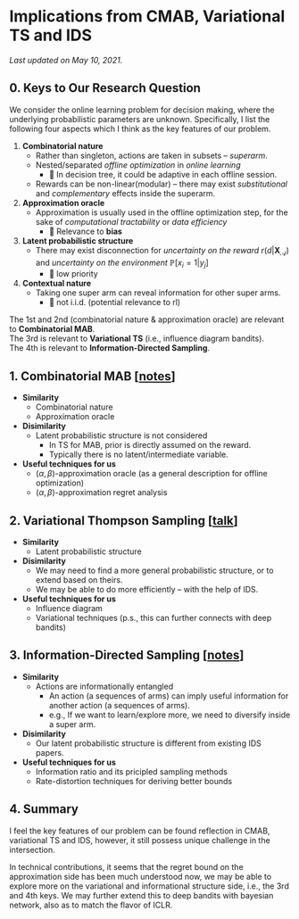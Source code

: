 # Implications from CMAB, Variational TS and IDS
*Last updated on May 10, 2021.*

## 0. Keys to Our Research Question
We consider the online learning problem for decision making, where the underlying probabilistic parameters are unknown. Specifically, I list the following four aspects which I think as the key features of our problem.
1. **Combinatorial nature**
    - Rather than singleton, actions are taken in subsets – *superarm*.
    - Nested/separated *offline optimization* in *online learning*
        - 🎃 In decision tree, it could be adaptive in each offline session.
    - Rewards can be non-linear(modular) – there may exist *substitutional* and *complementary* effects inside the superarm.
2. **Approximation oracle**
    - Approximation is usually used in the offline optimization step, for the sake of *computational tractability* or *data efficiency*
        - 🎃 Relevance to **bias**
3. **Latent probabilistic structure**
    - There may exist disconnection for *uncertainty on the reward* $r(d|\mathbf{X}_{\mathcal{A}})$ and *uncertainty on the environment* $\mathbb{P}[x_{i}=1 | y_{j}]$
        - 🎃 low priority
4. **Contextual nature**
    - Taking one super arm can reveal information for other super arms.
        - 🎃 not i.i.d. (potential relevance to rl)

The 1st and 2nd (combinatorial nature & approximation oracle) are relevant to **Combinatorial MAB**.\
The 3rd is relevant to **Variational TS** (i.e., influence diagram bandits).\
The 4th is relevant to **Information-Directed Sampling**.

## 1. Combinatorial MAB [[notes](https://github.com/ZIYU-DEEP/efficient-online-decision-learning/blob/main/notes/21-05-10-notes-CMAB-intro.md)]
- **Similarity**
    - Combinatorial nature
    - Approximation oracle
- **Disimilarity**
    - Latent probabilistic structure is not considered
        - In TS for MAB, prior is directly assumed on the reward.
        - Typically there is no latent/intermediate variable.
- **Useful techniques for us**
    - $(\alpha, \beta)$-approximation oracle (as a general description for offline optimization)
    - $(\alpha, \beta)$-approximation regret analysis

## 2. Variational Thompson Sampling [[talk](https://papertalk.org/papertalks/5503)]
- **Similarity**
    - Latent probabilistic structure
- **Disimilarity**
    - We may need to find a more general probabilistic structure, or to extend based on theirs.
    - We may be able to do more efficiently – with the help of IDS.
- **Useful techniques for us**
    - Influence diagram
    - Variational techniques (p.s., this can further connects with deep bandits)


## 3. Information-Directed Sampling [[notes](https://github.com/ZIYU-DEEP/efficient-online-decision-learning/blob/main/notes/21-05-10-notes-IDS.md)]
- **Similarity**
    - Actions are informationally entangled
        - An action (a sequences of arms) can imply useful information for another action (a sequences of arms).
        - e.g., If we want to learn/explore more, we need to diversify inside a super arm.
- **Disimilarity**
    - Our latent probabilistic structure is different from existing IDS papers.
- **Useful techniques for us**
    - Information ratio and its pricipled sampling methods
    - Rate-distortion techniques for deriving better bounds

## 4. Summary
I feel the key features of our problem can be found reflection in CMAB, variational TS and IDS, however, it still possess unique challenge in the intersection.

In technical contributions, it seems that the regret bound on the approximation side has been much understood now, we may be able to explore more on the variational and informational structure side, i.e., the 3rd and 4th keys. We may further extend this to deep bandits with bayesian network, also as to match the flavor of ICLR.
